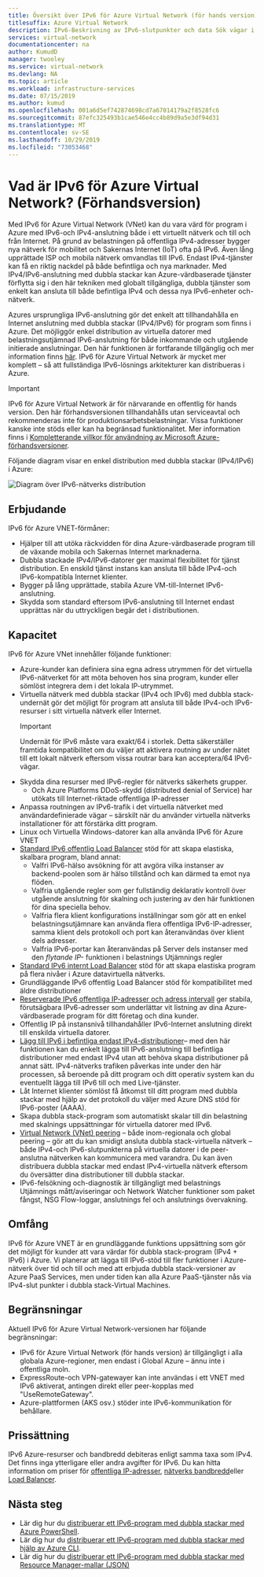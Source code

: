 ```yaml
---
title: Översikt över IPv6 för Azure Virtual Network (för hands version)
titlesuffix: Azure Virtual Network
description: IPv6-Beskrivning av IPv6-slutpunkter och data Sök vägar i ett virtuellt Azure-nätverk.
services: virtual-network
documentationcenter: na
author: KumudD
manager: twooley
ms.service: virtual-network
ms.devlang: NA
ms.topic: article
ms.workload: infrastructure-services
ms.date: 07/15/2019
ms.author: kumud
ms.openlocfilehash: 001a6d5ef742874698cd7a67014179a2f8528fc6
ms.sourcegitcommit: 87efc325493b1cae546e4cc4b89d9a5e3df94d31
ms.translationtype: MT
ms.contentlocale: sv-SE
ms.lasthandoff: 10/29/2019
ms.locfileid: "73053468"
---
```

# <a name="what-is-ipv6-for-azure-virtual-network-preview"></a>Vad är IPv6 för Azure Virtual Network? (Förhandsversion)

Med IPv6 för Azure Virtual Network (VNet) kan du vara värd för program i Azure med IPv6-och IPv4-anslutning både i ett virtuellt nätverk och till och från Internet. På grund av belastningen på offentliga IPv4-adresser bygger nya nätverk för mobilitet och Sakernas Internet (IoT) ofta på IPv6. Även lång upprättade ISP och mobila nätverk omvandlas till IPv6. Endast IPv4-tjänster kan få en riktig nackdel på både befintliga och nya marknader. Med IPv4/IPv6-anslutning med dubbla stackar kan Azure-värdbaserade tjänster förflytta sig i den här tekniken med globalt tillgängliga, dubbla tjänster som enkelt kan ansluta till både befintliga IPv4 och dessa nya IPv6-enheter och-nätverk.

Azures ursprungliga IPv6-anslutning gör det enkelt att tillhandahålla en Internet anslutning med dubbla stackar (IPv4/IPv6) för program som finns i Azure. Det möjliggör enkel distribution av virtuella datorer med belastningsutjämnad IPv6-anslutning för både inkommande och utgående initierade anslutningar. Den här funktionen är fortfarande tillgänglig och mer information finns [här](../load-balancer/load-balancer-ipv6-overview.md).
IPv6 för Azure Virtual Network är mycket mer komplett – så att fullständiga IPv6-lösnings arkitekturer kan distribueras i Azure.

> [!Important]
> IPv6 för Azure Virtual Network är för närvarande en offentlig för hands version. Den här förhandsversionen tillhandahålls utan serviceavtal och rekommenderas inte för produktionsarbetsbelastningar. Vissa funktioner kanske inte stöds eller kan ha begränsad funktionalitet. Mer information finns i [Kompletterande villkor för användning av Microsoft Azure-förhandsversioner](https://azure.microsoft.com/support/legal/preview-supplemental-terms/).

Följande diagram visar en enkel distribution med dubbla stackar (IPv4/IPv6) i Azure:

![Diagram över IPv6-nätverks distribution](./media/ipv6-support-overview/ipv6-sample-diagram.png)

## <a name="benefits"></a>Erbjudande

IPv6 för Azure VNET-förmåner:

- Hjälper till att utöka räckvidden för dina Azure-värdbaserade program till de växande mobila och Sakernas Internet marknaderna.
- Dubbla stackade IPv4/IPv6-datorer ger maximal flexibilitet för tjänst distribution. En enskild tjänst instans kan ansluta till både IPv4-och IPv6-kompatibla Internet klienter.
- Bygger på lång upprättade, stabila Azure VM-till-Internet IPv6-anslutning.
- Skydda som standard eftersom IPv6-anslutning till Internet endast upprättas när du uttryckligen begär det i distributionen.

## <a name="capabilities"></a>Kapacitet

IPv6 för Azure VNet innehåller följande funktioner:

- Azure-kunder kan definiera sina egna adress utrymmen för det virtuella IPv6-nätverket för att möta behoven hos sina program, kunder eller sömlöst integrera dem i det lokala IP-utrymmet.
- Virtuella nätverk med dubbla stackar (IPv4 och IPv6) med dubbla stack-undernät gör det möjligt för program att ansluta till både IPv4-och IPv6-resurser i sitt virtuella nätverk eller Internet.
    > [!IMPORTANT]
    > Undernät för IPv6 måste vara exakt/64 i storlek.  Detta säkerställer framtida kompatibilitet om du väljer att aktivera routning av under nätet till ett lokalt nätverk eftersom vissa routrar bara kan acceptera/64 IPv6-vägar.  
- Skydda dina resurser med IPv6-regler för nätverks säkerhets grupper.
    - Och Azure Platforms DDoS-skydd (distributed denial of Service) har utökats till Internet-riktade offentliga IP-adresser
- Anpassa routningen av IPv6-trafik i det virtuella nätverket med användardefinierade vägar – särskilt när du använder virtuella nätverks installationer för att förstärka ditt program.
- Linux och Virtuella Windows-datorer kan alla använda IPv6 för Azure VNET
- [Standard IPv6 offentlig Load Balancer](virtual-network-ipv4-ipv6-dual-stack-standard-load-balancer-powershell.md) stöd för att skapa elastiska, skalbara program, bland annat:
    - Valfri IPv6-hälso avsökning för att avgöra vilka instanser av backend-poolen som är hälso tillstånd och kan därmed ta emot nya flöden.
    - Valfria utgående regler som ger fullständig deklarativ kontroll över utgående anslutning för skalning och justering av den här funktionen för dina speciella behov.
    - Valfria flera klient konfigurations inställningar som gör att en enkel belastningsutjämnare kan använda flera offentliga IPv6-IP-adresser, samma klient dels protokoll och port kan återanvändas över klient dels adresser.
    - Valfria IPv6-portar kan återanvändas på Server dels instanser med den *flytande IP-* funktionen i belastnings Utjämnings regler 
- [Standard IPv6 internt Load Balancer](ipv6-dual-stack-standard-internal-load-balancer-powershell.md) stöd för att skapa elastiska program på flera nivåer i Azure datavirtuella nätverks.  
- Grundläggande IPv6 offentlig Load Balancer stöd för kompatibilitet med äldre distributioner
- [Reserverade IPv6 offentliga IP-adresser och adress intervall](ipv6-public-ip-address-prefix.md) ger stabila, förutsägbara IPv6-adresser som underlättar vit listning av dina Azure-värdbaserade program för ditt företag och dina kunder.
- Offentlig IP på instansnivå tillhandahåller IPv6-Internet anslutning direkt till enskilda virtuella datorer.
- [Lägg till IPv6 i befintliga endast IPv4-distributioner](ipv6-add-to-existing-vnet-powershell.md)– med den här funktionen kan du enkelt lägga till IPv6-anslutning till befintliga distributioner med endast IPv4 utan att behöva skapa distributioner på annat sätt.  IPv4-nätverks trafiken påverkas inte under den här processen, så beroende på ditt program och ditt operativ system kan du eventuellt lägga till IPv6 till och med Live-tjänster.    
- Låt Internet klienter sömlöst få åtkomst till ditt program med dubbla stackar med hjälp av det protokoll du väljer med Azure DNS stöd för IPv6-poster (AAAA). 
- Skapa dubbla stack-program som automatiskt skalar till din belastning med skalnings uppsättningar för virtuella datorer med IPv6.
- [Virtual Network (VNet) peering](virtual-network-peering-overview.md) – både inom-regionala och global peering – gör att du kan smidigt ansluta dubbla stack-virtuella nätverk – både IPv4-och IPv6-slutpunkterna på virtuella datorer i de peer-anslutna nätverken kan kommunicera med varandra. Du kan även distribuera dubbla stackar med endast IPv4-virtuella nätverk eftersom du översätter dina distributioner till dubbla stackar. 
- IPv6-felsökning och-diagnostik är tillgängligt med belastnings Utjämnings mått/aviseringar och Network Watcher funktioner som paket fångst, NSG Flow-loggar, anslutnings fel och anslutnings övervakning.   

## <a name="scope"></a>Omfång
IPv6 för Azure VNET är en grundläggande funktions uppsättning som gör det möjligt för kunder att vara värdar för dubbla stack-program (IPv4 + IPv6) i Azure.  Vi planerar att lägga till IPv6-stöd till fler funktioner i Azure-nätverk över tid och till och med att erbjuda dubbla stack-versioner av Azure PaaS Services, men under tiden kan alla Azure PaaS-tjänster nås via IPv4-slut punkter i dubbla stack-Virtual Machines.   

## <a name="limitations"></a>Begränsningar
Aktuell IPv6 för Azure Virtual Network-versionen har följande begränsningar:
- IPv6 för Azure Virtual Network (för hands version) är tillgängligt i alla globala Azure-regioner, men endast i Global Azure – ännu inte i offentliga moln.
- ExpressRoute-och VPN-gatewayer kan inte användas i ett VNET med IPv6 aktiverat, antingen direkt eller peer-kopplas med "UseRemoteGateway". 
- Azure-plattformen (AKS osv.) stöder inte IPv6-kommunikation för behållare.  

## <a name="pricing"></a>Prissättning

IPv6 Azure-resurser och bandbredd debiteras enligt samma taxa som IPv4. Det finns inga ytterligare eller andra avgifter för IPv6. Du kan hitta information om priser för [offentliga IP-adresser](https://azure.microsoft.com/pricing/details/ip-addresses/), [nätverks bandbredd](https://azure.microsoft.com/pricing/details/bandwidth/)eller [Load Balancer](https://azure.microsoft.com/pricing/details/load-balancer/).

## <a name="next-steps"></a>Nästa steg

- Lär dig hur du [distribuerar ett IPv6-program med dubbla stackar med Azure PowerShell](virtual-network-ipv4-ipv6-dual-stack-standard-load-balancer-powershell.md).
- Lär dig hur du [distribuerar ett IPv6-program med dubbla stackar med hjälp av Azure CLI](virtual-network-ipv4-ipv6-dual-stack-standard-load-balancer-cli.md).
- Lär dig hur du [distribuerar ett IPv6-program med dubbla stackar med Resource Manager-mallar (JSON)](ipv6-configure-standard-load-balancer-template-json.md)
